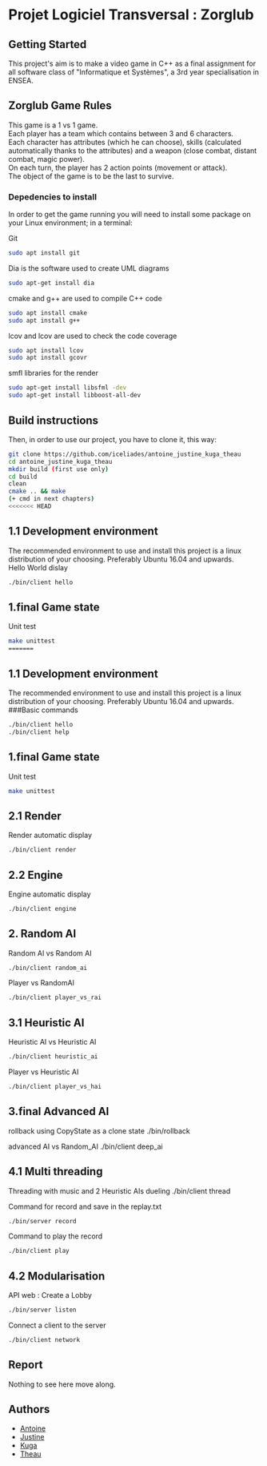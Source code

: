 # Projet Logiciel Transversal : Zorglub

## Getting Started

This project's aim is to make a video game in C++ as a final assignment for all software class of "Informatique et Systèmes", a 3rd year specialisation in ENSEA.

## Zorglub Game Rules

This game is a 1 vs 1 game.  
Each player has a team which contains between 3 and 6 characters.  
Each character has attributes (which he can choose), skills (calculated automatically thanks to the attributes) and a weapon (close combat, distant combat, magic power).  
On each turn, the player has 2 action points (movement or attack).  
The object of the game is to be the last to survive.

### Depedencies to install
In order to get the game running  you will need to install some package on your Linux environment; in a terminal:

Git

```bash
sudo apt install git
```
Dia is the software used to create UML diagrams

```bash
sudo apt-get install dia
```
cmake and g++ are used to compile C++ code

```bash
sudo apt install cmake
sudo apt install g++
```
lcov and lcov are used to check the code coverage
```bash
sudo apt install lcov
sudo apt install gcovr
```
smfl libraries for the render
```bash
sudo apt-get install libsfml -dev
sudo apt-get install libboost-all-dev
```

## Build instructions
Then, in order to use our project, you have to clone it, this way:

```bash
git clone https://github.com/iceliades/antoine_justine_kuga_theau
cd antoine_justine_kuga_theau
mkdir build (first use only)
cd build
clean
cmake .. && make
(+ cmd in next chapters)
<<<<<<< HEAD
```

## 1.1 Development environment
The recommended environment to use and install this project is a linux distribution of your choosing. Preferably Ubuntu 16.04 and upwards.  
Hello World dislay
```bash
./bin/client hello
```
## 1.final Game state
Unit test
```bash
make unittest
=======
```

## 1.1 Development environment
The recommended environment to use and install this project is a linux distribution of your choosing. Preferably Ubuntu 16.04 and upwards.  
###Basic commands
```bash
./bin/client hello
./bin/client help
```
## 1.final Game state
Unit test
```bash
make unittest
```
## 2.1 Render
Render automatic display
```bash
./bin/client render
```

## 2.2 Engine
Engine automatic display
```bash
./bin/client engine
```
## 2. Random AI
Random AI vs Random AI
```bash
./bin/client random_ai
```
Player vs RandomAI
```bash
./bin/client player_vs_rai
```

## 3.1 Heuristic AI
Heuristic AI vs Heuristic AI
```bash
./bin/client heuristic_ai
```
Player vs Heuristic AI
```bash
./bin/client player_vs_hai
```
## 3.final Advanced AI

rollback using CopyState as a clone state 
./bin/rollback

advanced AI vs Random_AI
./bin/client deep_ai


## 4.1 Multi threading

Threading with music and 2 Heuristic AIs dueling
./bin/client thread

Command for record and save in the replay.txt
```bash
./bin/server record
```
Command to play the record 
```bash
./bin/client play
```

## 4.2 Modularisation

API web : Create a Lobby
```bash
./bin/server listen
```
Connect a client to the server
```bash
./bin/client network
```


## Report

Nothing to see here move along.

## Authors

* [Antoine](www.linkedin.com/in/antoine-montmaur-918936175)
* [Justine](www.linkedin.com/in/justine-charlet-0512 )
* [Kuga](https://github.com/Kuga23/)
* [Theau](https://github.com/iceliades/)